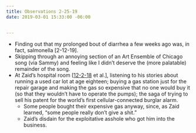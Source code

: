 ```yaml
---
title: Observations 2-25-19
date: 2019-03-01 15:33:00 -06:00


---
```


- Finding out that my prolonged bout of diarrhea a few weeks ago was, in fact, salmonella [2-12-19].
- Skipping through an annoying section of an Art Ensemble of Chicago song (via Sammy) and feeling like I didn’t deserve the (more palatable) remainder of the song.
- At Zaid’s hospital room [[12-2-18](https://spencertweedy.com/observations/120218.html) et al.], listening to his stories about running a used car lot at age eighteen; buying a gas station just for the repair garage and making the gas so expensive that no one would buy it (so that they wouldn’t have to operate the pumps); the saga of trying to sell his patent for the world’s first cellular-connected burglar alarm.
	- Some people bought their expensive gas anyway, since, as Zaid learned, “some people really don’t give a shit.”
	- Zaid’s disdain for the exploitative asshole who got him into the business.